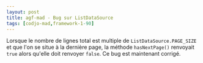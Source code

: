 ```yaml
---
layout: post
title: agf-mad - Bug sur ListDataSource
tags: [codjo-mad,framework-1-90]
---
```

Lorsque le nombre de lignes total est multiple de ```ListDataSource.PAGE_SIZE``` et que l'on se situe à la dernière page, la méthode ```hasNextPage()``` renvoyait ```true``` alors qu'elle doit renvoyer ```false```. Ce bug est maintenant corrigé.